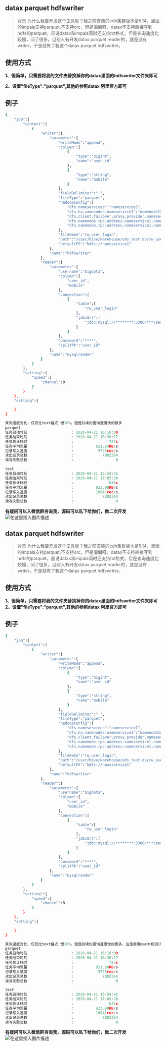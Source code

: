 ## datax parquet hdfswriter

> 背景
> 为什么我要开发这个工具呢？我之前安装的cdh集群版本是5.14，里面的impala支持parquet,不支持orc，但是偏偏呀，datax不支持直接写到hdfs的parquet。虽说datax和impala同时还支持txt格式，但是查询速度比较慢，问了很多，见别人有开发datax parquet reader的，就是没有writer，于是就有了我这个datax parquet hdfswriter。

## 使用方式
**1、很简单，只需要将我的文件夹替换掉你的datax里面的hdfswriter文件夹即可**

**2、设置"fileType":"parquet",其他的参照datax 阿里官方即可**
## 例子
```bash
{
    "job":{
        "content":[
            {
                "writer":{
                    "parameter":{
                        "writeMode":"append",
                        "column":[
                            {
                                "type":"bigint",
                                "name":"user_id"
                            },
                            {
                                "type":"string",
                                "name":"mobile"
                            }
                        ],
                        "fieldDelimiter":" ",
                        "fileType":"parquet",
                        "hadoopConfig":{
                            "dfs.nameservices":"nameservice1",
                            "dfs.ha.namenodes.nameservice1":"namenode128,namenode113",
                            "dfs.client.failover.proxy.provider.nameservice1":"org.apache.hadoop.hdfs.server.namenode.ha.ConfiguredFailoverProxyProvider",
                            "dfs.namenode.rpc-address.nameservice1.namenode113":"*****:8020",
                            "dfs.namenode.rpc-address.nameservice1.namenode128":"*****:8020"
                        },
                        "fileName":"rw_user_login",
                        "path":"/user/hive/warehouse/ods_test.db/rw_user_login/20200420",
                        "defaultFS":"hdfs://nameservice1"
                    },
                    "name":"hdfswriter"
                },
                "reader":{
                    "parameter":{
                        "username":"bigdata",
                        "column":[
                            "user_id",
                            "mobile"
                        ],
                        "connection":[
                            {
                                "table":[
                                    "rw_user_login"
                                ],
                                "jdbcUrl":[
                                    "jdbc:mysql://********:3306/***?zeroDateTimeBehavior=convertToNull&useUnicode=true&characterEncoding=utf8"
                                ]
                            }
                        ],
                        "password":"****",
                        "splitPk":"user_id"
                    },
                    "name":"mysqlreader"
                }
            }
        ],
        "setting":{
            "speed":{
                "channel":8
            }
        }
    },
    "setting":{

    }
}
```

```c
亲测速度对比，仅仅比text格式 慢10%，但是后续的查询速度快的很多
parquet
任务启动时刻                    : 2020-04-21 16:18:09
任务结束时刻                    : 2020-04-21 16:30:17
任务总计耗时                    :                727s
任务平均流量                    :          821.24KB/s
记录写入速度                    :           9725rec/s
读出记录总数                    :             7002364
读写失败总数                    :                   0

text
任务启动时刻                    : 2020-04-21 16:54:42
任务结束时刻                    : 2020-04-21 17:05:28
任务总计耗时                    :                645s
任务平均流量                    :          923.90KB/s
记录写入速度                    :          10941rec/s
读出记录总数                    :             7002364
读写失败总数                    :                   0
```

**有疑问可以入微信群咨询我，源码可以私下给你们，做二次开发**
![在这里插入图片描述](https://img-blog.csdnimg.cn/20200421174402880.jpg?x-oss-process=image/watermark,type_ZmFuZ3poZW5naGVpdGk,shadow_10,text_aHR0cHM6Ly9ibG9nLmNzZG4ubmV0L3FxXzM0NzQ4NTY5,size_16,color_FFFFFF,t_70)

## datax parquet hdfswriter

> 背景
> 为什么我要开发这个工具呢？我之前安装的cdh集群版本是5.14，里面的impala支持parquet,不支持orc，但是偏偏呀，datax不支持直接写到hdfs的parquet。虽说datax和impala同时还支持txt格式，但是查询速度比较慢，问了很多，见别人有开发datax parquet reader的，就是没有writer，于是就有了我这个datax parquet hdfswriter。

## 使用方式
**1、很简单，只需要将我的文件夹替换掉你的datax里面的hdfswriter文件夹即可
2、设置"fileType":"parquet",其他的参照datax 阿里官方即可**
## 例子
```bash
{
    "job":{
        "content":[
            {
                "writer":{
                    "parameter":{
                        "writeMode":"append",
                        "column":[
                            {
                                "type":"bigint",
                                "name":"user_id"
                            },
                            {
                                "type":"string",
                                "name":"mobile"
                            }
                        ],
                        "fieldDelimiter":" ",
                        "fileType":"parquet",
                        "hadoopConfig":{
                            "dfs.nameservices":"nameservice1",
                            "dfs.ha.namenodes.nameservice1":"namenode128,namenode113",
                            "dfs.client.failover.proxy.provider.nameservice1":"org.apache.hadoop.hdfs.server.namenode.ha.ConfiguredFailoverProxyProvider",
                            "dfs.namenode.rpc-address.nameservice1.namenode113":"*****:8020",
                            "dfs.namenode.rpc-address.nameservice1.namenode128":"*****:8020"
                        },
                        "fileName":"rw_user_login",
                        "path":"/user/hive/warehouse/ods_test.db/rw_user_login/20200420",
                        "defaultFS":"hdfs://nameservice1"
                    },
                    "name":"hdfswriter"
                },
                "reader":{
                    "parameter":{
                        "username":"bigdata",
                        "column":[
                            "user_id",
                            "mobile"
                        ],
                        "connection":[
                            {
                                "table":[
                                    "rw_user_login"
                                ],
                                "jdbcUrl":[
                                    "jdbc:mysql://********:3306/***?zeroDateTimeBehavior=convertToNull&useUnicode=true&characterEncoding=utf8"
                                ]
                            }
                        ],
                        "password":"****",
                        "splitPk":"user_id"
                    },
                    "name":"mysqlreader"
                }
            }
        ],
        "setting":{
            "speed":{
                "channel":8
            }
        }
    },
    "setting":{

    }
}
```

```c
亲测速度对比，仅仅比text格式 慢10%，但是后续的查询速度快的很多，这是我用mac本机测试的，服务器上速度会快得多
parquet
任务启动时刻                    : 2020-04-21 16:18:09
任务结束时刻                    : 2020-04-21 16:30:17
任务总计耗时                    :                727s
任务平均流量                    :          821.24KB/s
记录写入速度                    :           9725rec/s
读出记录总数                    :             7002364
读写失败总数                    :                   0

text
任务启动时刻                    : 2020-04-21 16:54:42
任务结束时刻                    : 2020-04-21 17:05:28
任务总计耗时                    :                645s
任务平均流量                    :          923.90KB/s
记录写入速度                    :          10941rec/s
读出记录总数                    :             7002364
读写失败总数                    :                   0
```

**有疑问可以入微信群咨询我，源码可以私下给你们，做二次开发**
![在这里插入图片描述](https://img-blog.csdnimg.cn/20200421174402880.jpg?x-oss-process=image/watermark,type_ZmFuZ3poZW5naGVpdGk,shadow_10,text_aHR0cHM6Ly9ibG9nLmNzZG4ubmV0L3FxXzM0NzQ4NTY5,size_8,color_FFFFFF,t_70)

